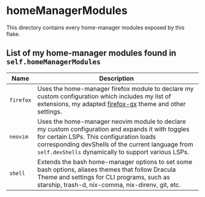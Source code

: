 # homeManagerModules

This directory contains every home-manager modules exposed by this flake.

## List of my home-manager modules found in `self.homeManagerModules`

| Name | Description |
| ---- | ----------- |
| `firefox` | Uses the home-manager firefox module to declare my custom configuration which includes my list of extensions, my adapted [firefox-gx](https://github.com/Godiesc/firefox-gx) theme and other settings. |
| `neovim` | Uses the home-manager neovim module to declare my custom configuration and expands it with toggles for certain LSPs. This configuration loads corresponding devShells of the current language from `self.devShells` dynamically to support various LSPs. |
| `shell` | Extends the bash home-manager options to set some bash options, aliases themes that follow Dracula Theme and settings for CLI programs, such as starship, trash-d, nix-comma, nix-direnv, git, etc. |
